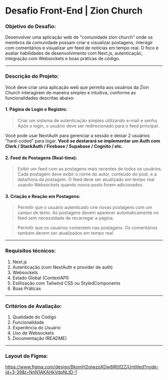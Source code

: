 # Desafio Front-End | Zion Church

### Objetivo do Desafio: 

Desenvolver uma aplicação web de "comunidade zion church" onde os membros da comunidade possam criar e visualizar postagens, interagir com comentários e visualizar um feed de notícias em tempo real. O foco é avaliar habilidades de desenvolvimento com Next.js, autenticação, integração com Websockets e boas práticas de código.

--------------

### Descrição do Projeto:

Você deve criar uma aplicação web que permita aos usuários da Zion Church interagirem de maneira simples e intuitiva, conforme as funcionalidades descritas abaixo:

#### 1. Página de Login e Registro:

> Criar um sistema de autenticação simples utilizando e-mail e senha. Após o login, o usuário deve ser redirecionado para o feed principal.

Você pode usar NextAuth para gerenciar a sessão e deixar 2 usuários "hard-coded" para logar. **Você se destarará se implementar um Auth com Clerk / StackAuth / Firebase / Supabase / Cognito / etc.**


#### 2. Feed de Postagens (Real-time):

> Exibir um feed com as postagens mais recentes de todos os usuários. Cada postagem deve exibir o nome do autor, conteúdo do post, e a data/hora da postagem. O feed deve ser atualizado em tempo real usando Websockets quando novos posts forem adicionados.


#### 3. Criação e Reação em Postagens:

> Permitir que o usuário autenticado crie novas postagens com um campo de texto. As postagens devem aparecer automaticamente no feed sem necessidade de recarregar a página.

> Permitir que os usuários comentem nas postagens. Os comentários também devem ser atualizados em tempo real.


--------------

### Requisitos técnicos:

1. Next.js
2. Autenticação (com NextAuth e provider de auth)
3. Websockets
4. Estado Global (ContextAPI)
5. Estilização com Tailwind CSS ou StyledComponents
6. Boas Práticas

--------------

### Critérios de Avaliação:

1. Qualidade do Código
2. Funcionalidade
3. Experiência do Usuário
4. Uso de Websockets
5. Documentação (README)

--------------


### Layout do Figma:

https://www.figma.com/design/BkomH2qiwzoXDw8lRtIf2Z/Untitled?node-id=3-39&t=NnN1AKAHkVdpNLtD-1

